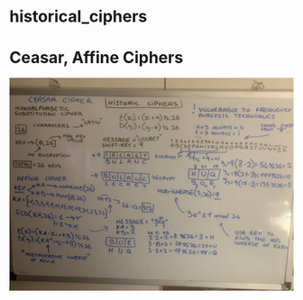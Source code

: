 # historical_ciphers

# Ceasar, Affine Ciphers
![My Image](https://github.com/MrkFrcsl98/historical_ciphers/blob/main/23r432r32r243243242.jpg?raw=true)
